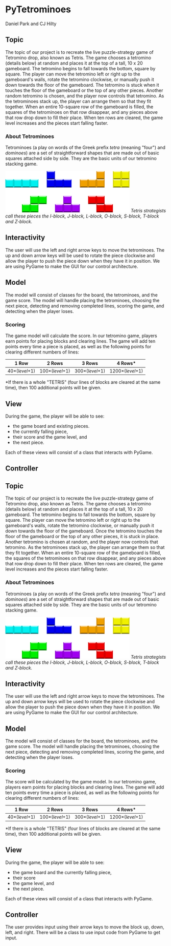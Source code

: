 # PyTetrominoes
Daniel Park and CJ Hilty

## Topic

The topic of our project is to recreate the live puzzle-strategy game of Tetromino drop, also known as Tetris. The game chooses a tetromino (details below) at random and places it at the top of a tall, 10 x 20 gameboard. The tetromino begins to fall towards the bottom, square by square. The player can move the tetromino left or right up to the gameboard's walls, rotate the tetromino clockwise, or manually push it down towards the floor of the gameboard. The tetromino is stuck when it touches the floor of the gameboard or the top of any other pieces. Another random tetromino is chosen, and the player now controls that tetromino. As the tetrominoes stack up, the player can arrange them so that they fit together. When an entire 10-square row of the gameboard is filled, the squares of the tetrominoes on that row disappear, and any pieces above that row drop down to fill their place. When ten rows are cleared, the game level increases and the pieces start falling faster.

### About Tetrominoes
Tetrominoes (a play on words of the Greek prefix *tetra* (meaning "four") and *dominoes*) are a set of straightforward shapes that are made out of basic squares attached side by side. They are the basic units of our tetromino stacking game.

![When I used to play Tetris, I always reacted to the L block and the reverse L block the same way.](pieces.png)
*Tetris strategists call these pieces the I-block, J-block, L-block, O-block, S-block, T-block and Z-block.*

## Interactivity

The user will use the left and right arrow keys to move the tetrominoes. The up and down arrow keys will be used to rotate the piece clockwise and allow the player to push the piece down when they have it in position. We are using PyGame to make the GUI for our control architecture.

## Model

The model will consist of classes for the board, the tetrominoes, and the game score. The model will handle placing the tetrominoes, choosing the next piece, detecting and removing completed lines, scoring the game, and detecting when the player loses.

### Scoring

The game model will calculate the score. In our tetromino game, players earn points for placing blocks and clearing lines. The game will add ten points every time a piece is placed, as well as the following points for clearing different numbers of lines:

**1 Row** | **2 Rows** | **3 Rows** | **4 Rows**\*
--- | --- | --- | ---
40×(*level*+1) | 100×(*level*+1) | 300×(*level*+1) | 1200×(*level*+1)

\*If there is a whole "TETRIS" (four lines of blocks are cleared at the same time), then 100 additional points will be given.

## View

During the game, the player will be able to see:
* the game board and existing pieces.
* the currently falling piece,
* their score and the game level, and
* the next piece.

Each of these views will consist of a class that interacts with PyGame.

## Controller

## Topic

The topic of our project is to recreate the live puzzle-strategy game of Tetromino drop, also known as Tetris. The game chooses a tetromino (details below) at random and places it at the top of a tall, 10 x 20 gameboard. The tetromino begins to fall towards the bottom, square by square. The player can move the tetromino left or right up to the gameboard's walls, rotate the tetromino clockwise, or manually push it down towards the floor of the gameboard. Once the tetromino touches the floor of the gameboard or the top of any other pieces, it is stuck in place. Another tetromino is chosen at random, and the player now controls that tetromino. As the tetrominoes stack up, the player can arrange them so that they fit together. When an entire 10-square row of the gameboard is filled, the squares of the tetrominoes on that row disappear, and any pieces above that row drop down to fill their place. When ten rows are cleared, the game level increases and the pieces start falling faster.

### About Tetrominoes
Tetrominoes (a play on words of the Greek prefix *tetra* (meaning "four") and *dominoes*) are a set of straightforward shapes that are made out of basic squares attached side by side. They are the basic units of our tetromino stacking game.

![When I used to play Tetris, I always reacted to the L block and the reverse L block the same way.](pieces.png)
*Tetris strategists call these pieces the I-block, J-block, L-block, O-block, S-block, T-block and Z-block.*

## Interactivity

The user will use the left and right arrow keys to move the tetrominoes. The up and down arrow keys will be used to rotate the piece clockwise and allow the player to push the piece down when they have it in position. We are using PyGame to make the GUI for our control architecture.

## Model

The model will consist of classes for the board, the tetrominoes, and the game score. The model will handle placing the tetrominoes, choosing the next piece, detecting and removing completed lines, scoring the game, and detecting when the player loses.

### Scoring

The score will be calculated by the game model. In our tetromino game, players earn points for placing blocks and clearing lines. The game will add ten points every time a piece is placed, as well as the following points for clearing different numbers of lines:

**1 Row** | **2 Rows** | **3 Rows** | **4 Rows**\*
--- | --- | --- | ---
40×(*level*+1) | 100×(*level*+1) | 300×(*level*+1) | 1200×(*level*+1)

\*If there is a whole "TETRIS" (four lines of blocks are cleared at the same time), then 100 additional points will be given.

## View

During the game, the player will be able to see:
* the game board and the currently falling piece,
* their score
* the game level, and
* the next piece.

Each of these views will consist of a class that interacts with PyGame.

## Controller

The user provides input using their arrow keys to move the block up, down, left, and right. There will be a class to use input code from PyGame to get input.
